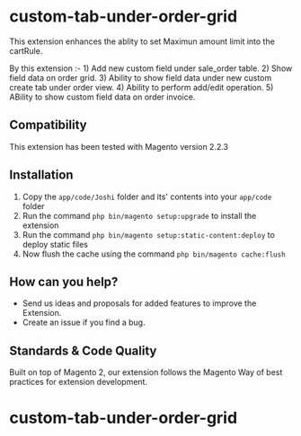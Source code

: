 # custom-tab-under-order-grid

This extension enhances the ablity to set Maximun amount limit into the cartRule.

By this extension :- 
    1)  Add new custom field under sale_order table.
    2) Show field data on order grid.
    3) Ability to show field data under new custom create tab under order view.
    4) Ability to perform add/edit operation.
    5) ABility to show custom field data on order invoice.

## Compatibility

This extension has been tested with Magento version 2.2.3

## Installation

1. Copy the `app/code/Joshi` folder and its' contents into your `app/code` folder
2. Run the command `php bin/magento setup:upgrade` to install the extension
3. Run the command `php bin/magento setup:static-content:deploy` to deploy static files
4. Now flush the cache using the command `php bin/magento cache:flush`


## How can you help?

- Send us ideas and proposals for added features to improve the Extension.
- Create an issue if you find a bug.

## Standards & Code Quality

Built on top of Magento 2, our extension follows the Magento Way of best practices for extension development.
# custom-tab-under-order-grid
